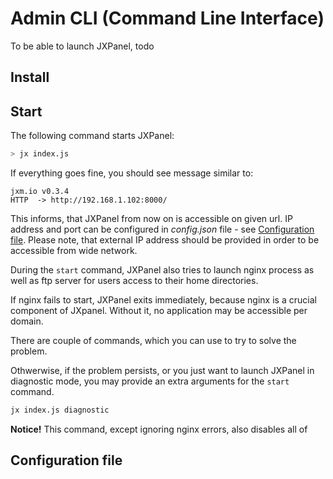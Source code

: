 # Admin CLI (Command Line Interface)

To be able to launch JXPanel, todo

## Install

## Start

The following command starts JXPanel:

```bash
> jx index.js
```

If everything goes fine, you should see message similar to:

```
jxm.io v0.3.4
HTTP  -> http://192.168.1.102:8000/
```

This informs, that JXPanel from now on is accessible on given url.
IP address and port can be configured in *config.json* file - see [Configuration file](#configuration_file).
Please note, that external IP address should be provided in order to be accessible from wide network.

During the `start` command, JXPanel also tries to launch nginx process as well as ftp server for users access to their home directories.

If nginx fails to start, JXPanel exits immediately, because nginx is a crucial component of JXpanel.
Without it, no application may be accessible per domain.

There are couple of commands, which you can use to try to solve the problem.

Othwerwise, if the problem persists, or you just want to launch JXPanel in diagnostic mode,
you may provide an extra arguments for the `start` command.

```bash
jx index.js diagnostic
```

**Notice!** This command, except ignoring nginx errors, also disables all of



## Configuration file